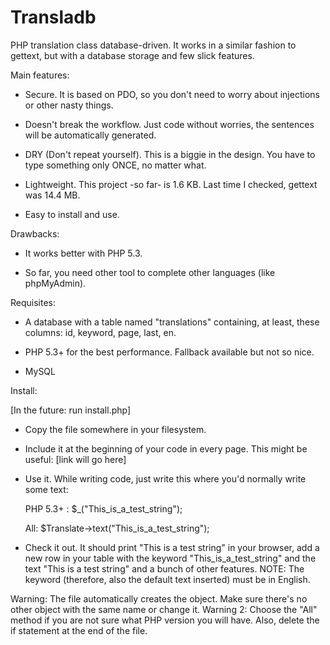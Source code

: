 Transladb
=========

PHP translation class database-driven. It works in a similar fashion to gettext, but with a database storage and few slick features.

Main features:

- Secure. It is based on PDO, so you don't need to worry about injections or other nasty things.

- Doesn't break the workflow. Just code without worries, the sentences will be automatically generated.

- DRY (Don't repeat yourself). This is a biggie in the design. You have to type something only ONCE, no matter what.

- Lightweight. This project -so far- is 1.6 KB. Last time I checked, gettext was 14.4 MB.

- Easy to install and use.


Drawbacks:

- It works better with PHP 5.3.

- So far, you need other tool to complete other languages (like phpMyAdmin).

Requisites:

- A database with a table named "translations" containing, at least, these columns: id, keyword, page, last, en.

- PHP 5.3+ for the best performance. Fallback available but not so nice.

- MySQL

Install:

[In the future: run install.php]

- Copy the file somewhere in your filesystem.

- Include it at the beginning of your code in every page. This might be useful: [link will go here]

- Use it. While writing code, just write this where you'd normally write some text:

  PHP 5.3+ : $_("This_is_a_test_string");

  All: $Translate->text("This_is_a_test_string");

- Check it out. It should print "This is a test string" in your browser, add a new row in your table with the keyword "This_is_a_test_string" and the text "This is a test string" and a bunch of other features. NOTE: The keyword (therefore, also the default text inserted) must be in English.

Warning: The file automatically creates the object. Make sure there's no other object with the same name or change it.
Warning 2: Choose the "All" method if you are not sure what PHP version you will have. Also, delete the if statement at the end of the file.
